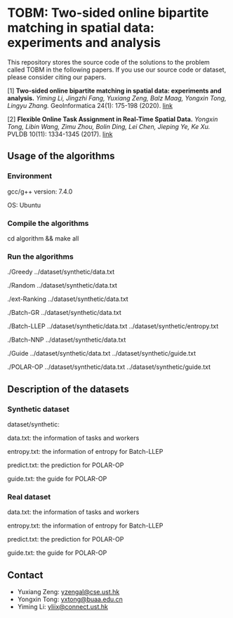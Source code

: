 TOBM: Two-sided online bipartite matching in spatial data: experiments and analysis
========================================================================

This repository stores the source code of the solutions to the problem called TOBM in the following papers.
If you use our source code or dataset, please consider citing our papers.

[1] **Two-sided online bipartite matching in spatial data: experiments and analysis.**
*Yiming Li, Jingzhi Fang, Yuxiang Zeng, Balz Maag, Yongxin Tong, Lingyu Zhang.* GeoInformatica 24(1): 175-198 (2020). [link](https://doi.org/10.1007/s10707-019-00359-w)

[2] **Flexible Online Task Assignment in Real-Time Spatial Data.**
*Yongxin Tong, Libin Wang, Zimu Zhou, Bolin Ding, Lei Chen, Jieping Ye, Ke Xu.* PVLDB 10(11): 1334-1345 (2017). [link](http://www.vldb.org/pvldb/vol10/p1334-tong.pdf)


Usage of the algorithms
---------------

### Environment

gcc/g++ version: 7.4.0 

OS: Ubuntu

### Compile the algorithms

cd algorithm && make all


### Run the algorithms

./Greedy ../dataset/synthetic/data.txt

./Random ../dataset/synthetic/data.txt

./ext-Ranking ../dataset/synthetic/data.txt

./Batch-GR ../dataset/synthetic/data.txt

./Batch-LLEP ../dataset/synthetic/data.txt ../dataset/synthetic/entropy.txt

./Batch-NNP ../dataset/synthetic/data.txt

./Guide ../dataset/synthetic/data.txt ../dataset/synthetic/guide.txt

./POLAR-OP ../dataset/synthetic/data.txt ../dataset/synthetic/guide.txt

Description of the datasets
---------------

### Synthetic dataset

dataset/synthetic:

data.txt: the information of tasks and workers

entropy.txt: the information of entropy for Batch-LLEP

predict.txt: the prediction for POLAR-OP

guide.txt: the guide for POLAR-OP

### Real dataset

data.txt: the information of tasks and workers

entropy.txt: the information of entropy for Batch-LLEP

predict.txt: the prediction for POLAR-OP

guide.txt: the guide for POLAR-OP


Contact
------------
- Yuxiang Zeng: yzengal@cse.ust.hk
- Yongxin Tong: yxtong@buaa.edu.cn
- Yiming Li: yliix@connect.ust.hk